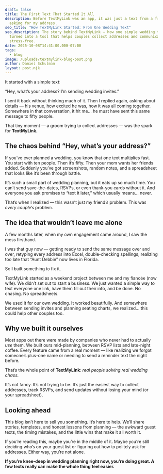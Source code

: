 ```yaml
---
draft: false
title: The First Text That Started It All
description: Before TextMyLink was an app, it was just a text from a friend
  asking for my address.
seo_title: "How TextMyLink Started: From One Wedding Text"
seo_description: The story behind TextMyLink — how one simple wedding text
  turned into a tool that helps couples collect addresses and communicate
  stress-free.
date: 2025-10-08T14:41:00.000-07:00
tags:
  - blog
image: /uploads/textmylink-blog-post.png
author: Daniel Schulman
layout: post.njk
---
```

It started with a simple text: 


“Hey, what’s your address? I’m sending wedding invites.”


I sent it back without thinking much of it. Then I replied again, asking about details — his venue, how excited he was, how it was all coming together. Somewhere in that conversation, it hit me… he must have sent this same message to fifty people.

That tiny moment — a groom trying to collect addresses — was the spark for **TextMyLink**.

## The chaos behind “Hey, what’s your address?”

If you’ve ever planned a wedding, you know that one text multiplies fast. You start with ten people. Then it’s fifty. Then your mom wants her friends added. Suddenly you’ve got screenshots, random notes, and a spreadsheet that looks like it’s been through battle.

It’s such a small part of wedding planning, but it eats up so much time. You can’t send save-the-dates, RSVPs, or even thank-you cards without it. And everyone you ask promises to “text it later,” which usually means… never.

That’s when I realized — this wasn’t just my friend’s problem. This was *every couple’s* problem.

## The idea that wouldn’t leave me alone

A few months later, when my own engagement came around, I saw the mess firsthand.

I was that guy now — getting ready to send the same message over and over, retyping every address into Excel, double-checking spellings, realizing too late that “Aunt Debbie” now lives in Florida.

So I built something to fix it.

TextMyLink started as a weekend project between me and my fiancée (now wife). We didn’t set out to start a business. We just wanted a simple way to text everyone one link, have them fill out their info, and be done. No chasing. No spreadsheets.

We used it for our own wedding. It worked beautifully. And somewhere between sending invites and planning seating charts, we realized… this could help other couples too.

## Why we built it ourselves

Most apps out there were made by companies who never had to actually *use* them. We built ours mid-planning, between RSVP lists and late-night coffee. Every feature came from a real moment — like realizing we forgot someone’s plus-one name or needing to send a reminder text the night before.

That’s the whole point of **TextMyLink**: *real people solving real wedding chaos.*

It’s not fancy. It’s not trying to be. It’s just the easiest way to collect addresses, track RSVPs, and send updates without losing your mind (or your spreadsheet).

## Looking ahead

This blog isn’t here to sell you something. It’s here to help. We’ll share stories, templates, and honest lessons from planning — the awkward guest texts, the timing mistakes, and the little wins that make it all worth it.

If you’re reading this, maybe you’re in the middle of it. Maybe you’re still deciding who’s on your guest list or figuring out how to politely ask for addresses. Either way, you’re not alone.

**If you’re knee-deep in wedding planning right now, you’re doing great. A few texts really can make the whole thing feel easier.**
